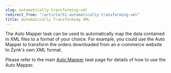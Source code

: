 ```yaml
---
slug: automatically-transforming-xml
redirect_from: "/article/51-automatically-transforming-xml"
title: Automatically Transforming XML
---
```

The Auto Mapper task can be used to automatically map the data contained in XML files to a format of your choice. For example, you could use the Auto Mapper to transform the orders downloaded from an e-commerce website to Zynk's own XML format.

Please refer to the main [Auto Mapper](auto-mapper) task page for details of how to use the Auto Mapper.